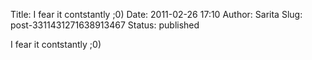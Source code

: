 Title: I fear it contstantly ;0)
Date: 2011-02-26 17:10
Author: Sarita
Slug: post-3311431271638913467
Status: published

I fear it contstantly ;0)
